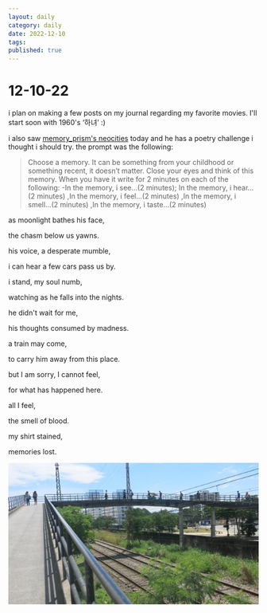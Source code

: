 ```yaml
---
layout: daily
category: daily
date: 2022-12-10
tags: 
published: true
---
```

# 12-10-22
i plan on making a few posts on my journal regarding my favorite movies. I'll start soon with 1960's ‘하녀’ :)

i also saw [memory_prism's neocities](https://memory-prism.neocities.org/) today and he has a poetry challenge i thought i should try. the prompt was the following:

> Choose a memory. It can be something from your childhood or something recent, it doesn’t matter. Close your eyes and think of this memory. When you have it write for 2 minutes on each of the following: -In the memory, i see…(2 minutes); In the memory, i hear…(2 minutes) ,In the memory, i feel…(2 minutes) ,In the memory, i smell…(2 minutes) ,In the memory, i taste…(2 minutes)

as moonlight bathes his face,

the chasm below us yawns.

his voice, a desperate mumble,

i can hear a few cars pass us by.


i stand, my soul numb,

watching as he falls into the nights.

he didn't wait for me,

his thoughts consumed by madness.

a train may come,

to carry him away from this place.

but I am sorry, I cannot feel,

for what has happened here.


all I feel,

the smell of blood.

my shirt stained,

memories lost.


![the void bellow](../images/the%20void%20bellow.jpg)